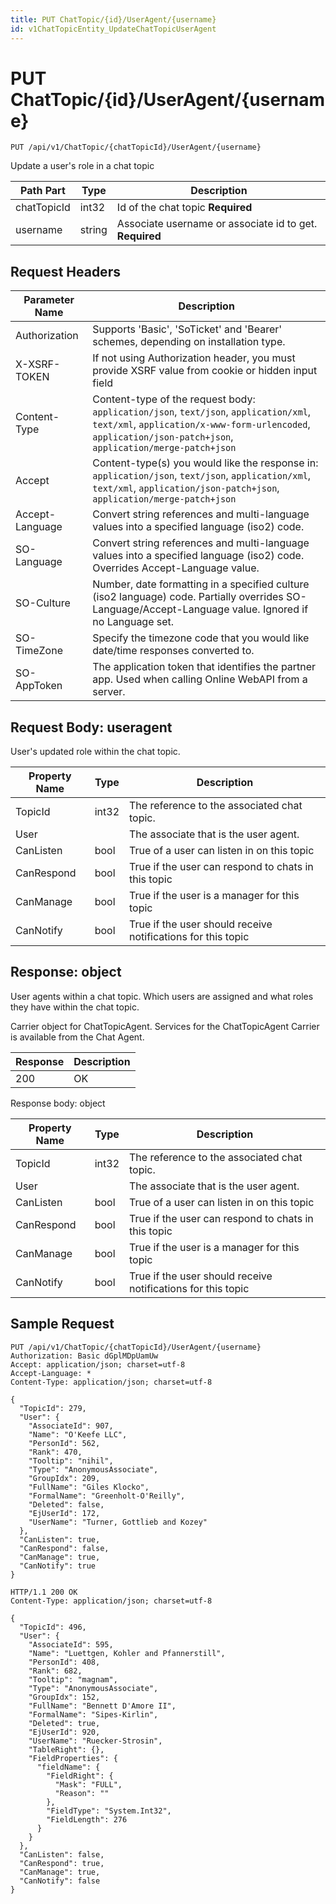 ```yaml
---
title: PUT ChatTopic/{id}/UserAgent/{username}
id: v1ChatTopicEntity_UpdateChatTopicUserAgent
---
```


# PUT ChatTopic/{id}/UserAgent/{username}

```http
PUT /api/v1/ChatTopic/{chatTopicId}/UserAgent/{username}
```

Update a user's role in a chat topic






| Path Part | Type | Description |
|-----------|------|-------------|
| chatTopicId | int32 | Id of the chat topic **Required** |
| username | string | Associate username or associate id to get. **Required** |



## Request Headers

| Parameter Name | Description |
|----------------|-------------|
| Authorization  | Supports 'Basic', 'SoTicket' and 'Bearer' schemes, depending on installation type. |
| X-XSRF-TOKEN   | If not using Authorization header, you must provide XSRF value from cookie or hidden input field |
| Content-Type | Content-type of the request body: `application/json`, `text/json`, `application/xml`, `text/xml`, `application/x-www-form-urlencoded`, `application/json-patch+json`, `application/merge-patch+json` |
| Accept         | Content-type(s) you would like the response in: `application/json`, `text/json`, `application/xml`, `text/xml`, `application/json-patch+json`, `application/merge-patch+json` |
| Accept-Language | Convert string references and multi-language values into a specified language (iso2) code. |
| SO-Language | Convert string references and multi-language values into a specified language (iso2) code. Overrides Accept-Language value. |
| SO-Culture | Number, date formatting in a specified culture (iso2 language) code. Partially overrides SO-Language/Accept-Language value. Ignored if no Language set. |
| SO-TimeZone | Specify the timezone code that you would like date/time responses converted to. |
| SO-AppToken | The application token that identifies the partner app. Used when calling Online WebAPI from a server. |

## Request Body: useragent  

User's updated role within the chat topic. 

| Property Name | Type |  Description |
|----------------|------|--------------|
| TopicId | int32 | The reference to the associated chat topic. |
| User |  | The associate that is the user agent. |
| CanListen | bool | True of a user can listen in on this topic |
| CanRespond | bool | True if the user can respond to chats in this topic |
| CanManage | bool | True if the user is a manager for this topic |
| CanNotify | bool | True if the user should receive notifications for this topic |


## Response: object

User agents within a chat topic. Which users are assigned and what roles they have within the chat topic.



Carrier object for ChatTopicAgent.
Services for the ChatTopicAgent Carrier is available from the <see cref="T:SuperOffice.CRM.Services.IChatAgent">Chat Agent</see>.

| Response | Description |
|----------------|-------------|
| 200 | OK |

Response body: object

| Property Name | Type |  Description |
|----------------|------|--------------|
| TopicId | int32 | The reference to the associated chat topic. |
| User |  | The associate that is the user agent. |
| CanListen | bool | True of a user can listen in on this topic |
| CanRespond | bool | True if the user can respond to chats in this topic |
| CanManage | bool | True if the user is a manager for this topic |
| CanNotify | bool | True if the user should receive notifications for this topic |

## Sample Request

```http!
PUT /api/v1/ChatTopic/{chatTopicId}/UserAgent/{username}
Authorization: Basic dGplMDpUamUw
Accept: application/json; charset=utf-8
Accept-Language: *
Content-Type: application/json; charset=utf-8

{
  "TopicId": 279,
  "User": {
    "AssociateId": 907,
    "Name": "O'Keefe LLC",
    "PersonId": 562,
    "Rank": 470,
    "Tooltip": "nihil",
    "Type": "AnonymousAssociate",
    "GroupIdx": 209,
    "FullName": "Giles Klocko",
    "FormalName": "Greenholt-O'Reilly",
    "Deleted": false,
    "EjUserId": 172,
    "UserName": "Turner, Gottlieb and Kozey"
  },
  "CanListen": true,
  "CanRespond": false,
  "CanManage": true,
  "CanNotify": true
}
```

```http_
HTTP/1.1 200 OK
Content-Type: application/json; charset=utf-8

{
  "TopicId": 496,
  "User": {
    "AssociateId": 595,
    "Name": "Luettgen, Kohler and Pfannerstill",
    "PersonId": 408,
    "Rank": 682,
    "Tooltip": "magnam",
    "Type": "AnonymousAssociate",
    "GroupIdx": 152,
    "FullName": "Bennett D'Amore II",
    "FormalName": "Sipes-Kirlin",
    "Deleted": true,
    "EjUserId": 920,
    "UserName": "Ruecker-Strosin",
    "TableRight": {},
    "FieldProperties": {
      "fieldName": {
        "FieldRight": {
          "Mask": "FULL",
          "Reason": ""
        },
        "FieldType": "System.Int32",
        "FieldLength": 276
      }
    }
  },
  "CanListen": false,
  "CanRespond": true,
  "CanManage": true,
  "CanNotify": false
}
```
